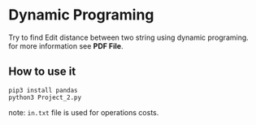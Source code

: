 # Dynamic Programing

Try to find Edit distance between two string using dynamic programing.  
for more information see **PDF File**.  

## How to use it
```
pip3 install pandas  
python3 Project_2.py
```
note: `in.txt` file is used for operations costs.
